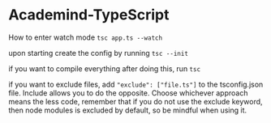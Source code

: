 # Academind-TypeScript

How to enter watch mode ```tsc app.ts --watch```

upon starting create the config by running ```tsc --init```

if you want to compile everything after doing this, run ```tsc```

if you want to exclude files, add ```"exclude": ["file.ts"]``` to the tsconfig.json file. Include allows you to do the opposite.
Choose whichever approach means the less code, remember that if you do not use the exclude keyword, then node modules is excluded
by default, so be mindful when using it.
